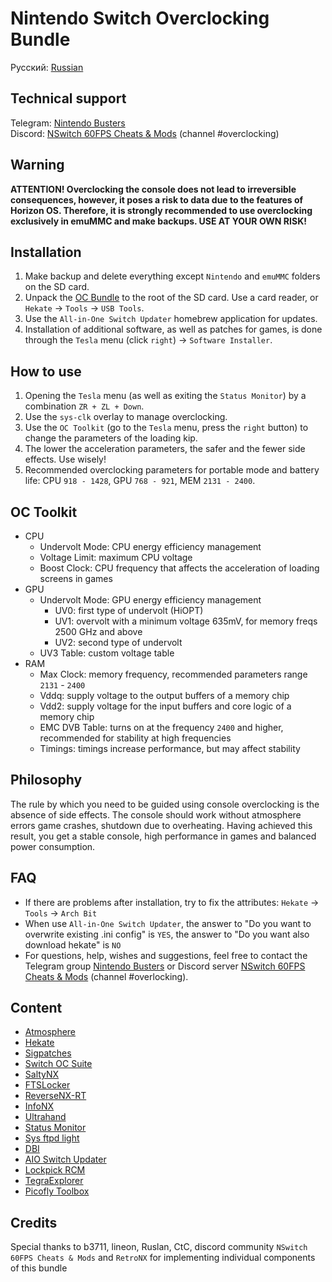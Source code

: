 # Nintendo Switch Overclocking Bundle

Русский: [Russian](https://github.com/snupt/NS-Overclocking/blob/main/README-ru.md)

## Technical support
Telegram: [Nintendo Busters](https://t.me/NintendoBusters)  
Discord: [NSwitch 60FPS Cheats & Mods](https://discord.gg/UZZbScp2) (channel #overclocking)

## Warning

**ATTENTION! Overclocking the console does not lead to irreversible consequences, however, it poses a risk to data due to the features of Horizon OS. Therefore, it is strongly recommended to use overclocking exclusively in emuMMC and make backups. USE AT YOUR OWN RISK!**

## Installation

1. Make backup and delete everything except `Nintendo` and `emuMMC` folders on the SD card.
2. Unpack the [OC Bundle](https://github.com/snupt/NS-Overclocking/blob/main/OCBundle.zip) to the root of the SD card. Use a card reader, or `Hekate` → `Tools` → `USB Tools`.
3. Use the `All-in-One Switch Updater` homebrew application for updates.
4. Installation of additional software, as well as patches for games, is done through the `Tesla` menu (click `right`) → `Software Installer`.

## How to use

1. Opening the `Tesla` menu (as well as exiting the `Status Monitor`) by a combination `ZR + ZL + Down`.
2. Use the `sys-clk` overlay to manage overclocking.
3. Use the `OC Toolkit` (go to the `Tesla` menu, press the `right` button) to change the parameters of the loading kip.
4. The lower the acceleration parameters, the safer and the fewer side effects. Use wisely!
5. Recommended overclocking parameters for portable mode and battery life: CPU `918 - 1428`, GPU `768 - 921`, MEM `2131 - 2400`.

## OC Toolkit

* CPU
  * Undervolt Mode: CPU energy efficiency management
  * Voltage Limit: maximum CPU voltage
  * Boost Clock: CPU frequency that affects the acceleration of loading screens in games
* GPU
  * Undervolt Mode: GPU energy efficiency management
    * UV0: first type of undervolt (HiOPT)
    * UV1: overvolt with a minimum voltage 635mV, for memory freqs 2500 GHz and above
    * UV2: second type of undervolt
  * UV3 Table: custom voltage table
* RAM
  * Max Clock: memory frequency, recommended parameters range `2131` - `2400`
  * Vddq: supply voltage to the output buffers of a memory chip
  * Vdd2: supply voltage for the input buffers and core logic of a memory chip
  * EMC DVB Table: turns on at the frequency `2400` and higher, recommended for stability at high frequencies
  * Timings: timings increase performance, but may affect stability

## Philosophy

The rule by which you need to be guided using console overclocking is the absence of side effects. The console should work without atmosphere errors game crashes, shutdown due to overheating. Having achieved this result, you get a stable console, high performance in games and balanced power consumption.

## FAQ

- If there are problems after installation, try to fix the attributes: `Hekate` → `Tools` → `Arch Bit`
- When use `All-in-One Switch Updater`, the answer to "Do you want to overwrite existing .ini config" is `YES`, the answer to "Do you want also download hekate" is `NO`
- For questions, help, wishes and suggestions, feel free to contact the Telegram group [Nintendo Busters](https://t.me/NintendoBusters) or Discord server [NSwitch 60FPS Cheats & Mods](https://discord.gg/UZZbScp2) (channel #overlocking).

## Content

- [Atmosphere](https://github.com/Atmosphere-NX/Atmosphere/tree/1.6.1-prerelease)
- [Hekate](https://github.com/CTCaer/hekate/releases)
- [Sigpatches](https://sigmapatches.coomer.party)
- [Switch OC Suite](https://github.com/hanai3Bi/Switch-OC-Suite)
- [SaltyNX](https://github.com/masagrator/SaltyNX)
- [FTSLocker](https://github.com/masagrator/FPSLocker)
- [ReverseNX-RT](https://github.com/masagrator/ReverseNX-RT)
- [InfoNX](https://github.com/renA21/InfoNX)
- [Ultrahand](https://github.com/ppkantorski/Ultrahand-Overlay)
- [Status Monitor](https://github.com/ppkantorski/Status-Monitor-Overlay)
- [Sys ftpd light](https://github.com/cathery/sys-ftpd)
- [DBI](https://github.com/rashevskyv/dbi/releases)
- [AIO Switch Updater](https://github.com/HamletDuFromage/aio-switch-updater)
- [Lockpick RCM](https://github.com/s1204IT/Lockpick_RCM)
- [TegraExplorer](https://github.com/suchmememanyskill/TegraExplorer)
- [Picofly Toolbox](https://github.com/Ansem-SoD/Picofly)

## Credits

Special thanks to b3711, lineon, Ruslan, CtC, discord community `NSwitch 60FPS Cheats & Mods` and `RetroNX` for implementing individual components of this bundle
